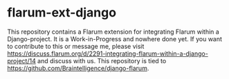 # flarum-ext-django
This repository contains a Flarum extension for integrating Flarum within a Django-project. It is a Work-in-Progress and nowhere done yet. If you want to contribute to this or message me, please visit https://discuss.flarum.org/d/2291-integrating-flarum-within-a-django-project/14 and discuss with us. 
This repository is tied to https://github.com/Braintelligence/django-flarum.
